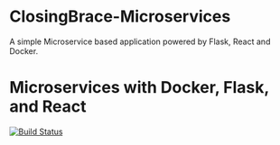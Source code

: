 # ClosingBrace-Microservices
A simple Microservice based application powered by Flask, React and Docker. 

# Microservices with Docker, Flask, and React

[![Build Status](https://travis-ci.org/Kayt/testdriven-app.svg?branch=master)](https://travis-ci.org/Kayt/ClosingBrace-Microservices)